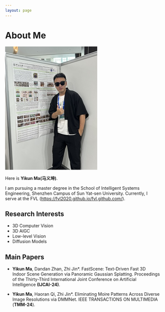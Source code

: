 ```yaml
---
layout: page
---
```


# About Me

<img src="yikun1.jpg" class="floatpic" width="300" height="400">

Here is **Yikun Ma(马义坤)**.

  I am pursuing a master degree in the School of Intelligent Systems Engineering, Shenzhen Campus of Sun Yat-sen University. 
  Currently, I serve at the FVL (https://fvl2020.github.io/fvl.github.com/).

## Research Interests

- 3D Computer Vision
- 3D AIGC
- Low-level Vision
- Diffusion Models

## Main Papers

- **Yikun Ma**, Dandan Zhan, Zhi Jin*. 
  FastScene: Text-Driven Fast 3D Indoor Scene Generation via Panoramic Gaussian Splatting.
  Proceedings of the Thirty-Third International Joint Conference on Artificial Intelligence **(IJCAI-24)**.


- **Yikun Ma**, Haoran Qi, Zhi Jin*.
  Eliminating Moire Patterns Across Diverse Image Resolutions via DMMNet.
  IEEE TRANSACTIONS ON MULTIMEDIA (**TMM-24**).


